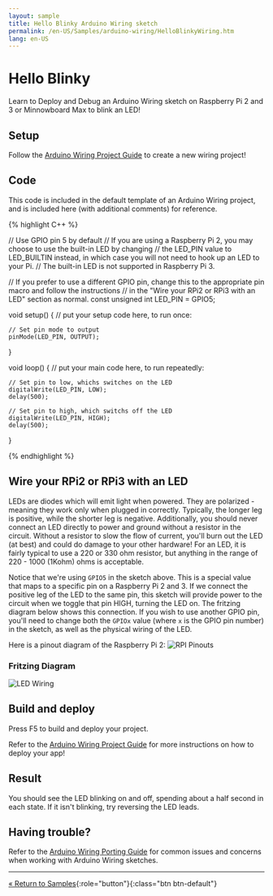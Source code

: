 ```yaml
---
layout: sample
title: Hello Blinky Arduino Wiring sketch
permalink: /en-US/Samples/arduino-wiring/HelloBlinkyWiring.htm
lang: en-US
---
```


# Hello Blinky
Learn to Deploy and Debug an Arduino Wiring sketch on Raspberry Pi 2 and 3 or Minnowboard Max to blink an LED!

## Setup

Follow the [Arduino Wiring Project Guide]({{site.baseurl}}/{{page.lang}}/Docs/ArduinoWiringProjectGuide.htm) to create a new wiring project!

## Code

This code is included in the default template of an Arduino Wiring project, and is included here (with additional comments) for reference.

{% highlight C++ %}

// Use GPIO pin 5 by default
// If you are using a Raspberry Pi 2, you may choose to use the built-in LED by changing 
// the LED_PIN value to LED_BUILTIN instead, in which case you will not need to hook up an LED to your Pi. 
// The built-in LED is not supported in Raspberry Pi 3.

// If you prefer to use a different GPIO pin, change this to the appropriate pin macro and follow the instructions 
// in the "Wire your RPi2 or RPi3 with an LED" section as normal.
const unsigned int LED_PIN = GPIO5;

void setup()
{
    // put your setup code here, to run once:

    // Set pin mode to output
    pinMode(LED_PIN, OUTPUT);
}

void loop()
{
    // put your main code here, to run repeatedly:
	
	// Set pin to low, whichs switches on the LED	
    digitalWrite(LED_PIN, LOW);
    delay(500);

	// Set pin to high, which switchs off the LED
    digitalWrite(LED_PIN, HIGH);
    delay(500);
}

{% endhighlight %}


## Wire your RPi2 or RPi3 with an LED

LEDs are diodes which will emit light when powered. They are polarized - meaning they work only when plugged in correctly. Typically, the longer leg is positive, while the shorter leg is negative. Additionally, you should never connect an LED directly to power and ground without a resistor in the circuit. Without a resistor to slow the flow of current, you'll burn out the LED (at best) and could do damage to your other hardware! For an LED, it is fairly typical to use a 220 or 330 ohm resistor, but anything in the range of 220 - 1000 (1Kohm) ohms is acceptable.

Notice that we're using `GPIO5` in the sketch above. This is a special value that maps to a specific pin on a Raspberry Pi 2 and 3. If we connect the positive leg of the LED to the same pin, this sketch will provide power to the circuit when we toggle that pin HIGH, turning the LED on. The fritzing diagram below shows this connection. If you wish to use another GPIO pin, you'll need to change both the `GPIOx` value (where `x` is the GPIO pin number) in the sketch, as well as the physical wiring of the LED.

Here is a pinout diagram of the Raspberry Pi 2:
![RPI Pinouts]({{site.baseurl}}/Resources/images/arduino_wiring/pi2_pinouts.png)

### Fritzing Diagram

![LED Wiring]({{site.baseurl}}/Resources/images/arduino_wiring/led_fritz.png)

## Build and deploy
Press F5 to build and deploy your project.

Refer to the [Arduino Wiring Project Guide]({{site.baseurl}}/{{page.lang}}/Docs/ArduinoWiringProjectGuide.htm) for more instructions on how to deploy your app!

## Result
You should see the LED blinking on and off, spending about a half second in each state. If it isn't blinking, try reversing the LED leads.

## Having trouble?

Refer to the [Arduino Wiring Porting Guide]({{site.baseurl}}/{{page.lang}}/Docs/ArduinoWiringPortingGuide.htm) for common issues and concerns when working with Arduino Wiring sketches.

---

[&laquo; Return to Samples]({{site.baseurl}}/{{page.lang}}/Docs/StartCoding.htm){:role="button"}{:class="btn btn-default"}
